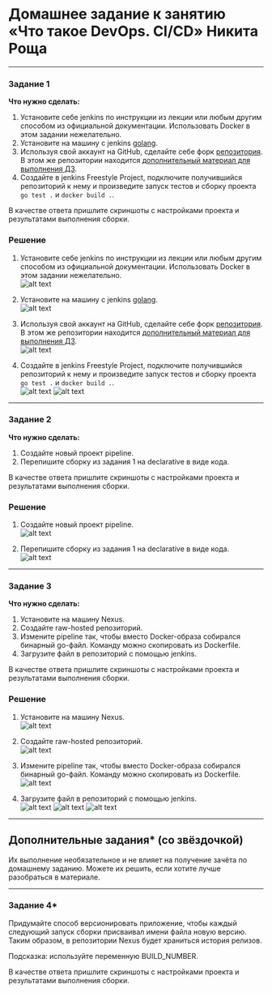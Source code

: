 # Домашнее задание к занятию «Что такое DevOps. СI/СD» Никита Роща

---

### Задание 1

**Что нужно сделать:**

1. Установите себе jenkins по инструкции из лекции или любым другим способом из официальной документации. Использовать Docker в этом задании нежелательно.
2. Установите на машину с jenkins [golang](https://golang.org/doc/install).
3. Используя свой аккаунт на GitHub, сделайте себе форк [репозитория](https://github.com/netology-code/sdvps-materials.git). В этом же репозитории находится [дополнительный материал для выполнения ДЗ](https://github.com/netology-code/sdvps-materials/blob/main/CICD/8.2-hw.md).
3. Создайте в jenkins Freestyle Project, подключите получившийся репозиторий к нему и произведите запуск тестов и сборку проекта ```go test .``` и  ```docker build .```.

В качестве ответа пришлите скриншоты с настройками проекта и результатами выполнения сборки.

### Решение

1. Установите себе jenkins по инструкции из лекции или любым другим способом из официальной документации. Использовать Docker в этом задании нежелательно.  
![alt text](https://github.com/masterchoo495/8-02/blob/main/001.png)

2. Установите на машину с jenkins [golang](https://golang.org/doc/install).  
![alt text](https://github.com/masterchoo495/8-02/blob/main/002.png)

3. Используя свой аккаунт на GitHub, сделайте себе форк [репозитория](https://github.com/netology-code/sdvps-materials.git). В этом же репозитории находится [дополнительный материал для выполнения ДЗ](https://github.com/netology-code/sdvps-materials/blob/main/CICD/8.2-hw.md).  
![alt text](https://github.com/masterchoo495/8-02/blob/main/003.png)

3. Создайте в jenkins Freestyle Project, подключите получившийся репозиторий к нему и произведите запуск тестов и сборку проекта ```go test .``` и  ```docker build .```.  
![alt text](https://github.com/masterchoo495/8-02/blob/main/004.png)
![alt text](https://github.com/masterchoo495/8-02/blob/main/005.png)

---

### Задание 2

**Что нужно сделать:**

1. Создайте новый проект pipeline.
2. Перепишите сборку из задания 1 на declarative в виде кода.

В качестве ответа пришлите скриншоты с настройками проекта и результатами выполнения сборки.

### Решение

1. Создайте новый проект pipeline.  
![alt text](https://github.com/masterchoo495/8-02/blob/main/007.png)

2. Перепишите сборку из задания 1 на declarative в виде кода.  
![alt text](https://github.com/masterchoo495/8-02/blob/main/008.png)

---

### Задание 3

**Что нужно сделать:**

1. Установите на машину Nexus.
1. Создайте raw-hosted репозиторий.
1. Измените pipeline так, чтобы вместо Docker-образа собирался бинарный go-файл. Команду можно скопировать из Dockerfile.
1. Загрузите файл в репозиторий с помощью jenkins.

В качестве ответа пришлите скриншоты с настройками проекта и результатами выполнения сборки.

### Решение

1. Установите на машину Nexus.  
![alt text](https://github.com/masterchoo495/8-02/blob/main/009.png)

1. Создайте raw-hosted репозиторий.  
![alt text](https://github.com/masterchoo495/8-02/blob/main/010.png)

1. Измените pipeline так, чтобы вместо Docker-образа собирался бинарный go-файл. Команду можно скопировать из Dockerfile.  
![alt text](https://github.com/masterchoo495/8-02/blob/main/011.png)

1. Загрузите файл в репозиторий с помощью jenkins.  
![alt text](https://github.com/masterchoo495/8-02/blob/main/012.png)
![alt text](https://github.com/masterchoo495/8-02/blob/main/013.png)
![alt text](https://github.com/masterchoo495/8-02/blob/main/014.png)

---

## Дополнительные задания* (со звёздочкой)

Их выполнение необязательное и не влияет на получение зачёта по домашнему заданию. Можете их решить, если хотите лучше разобраться в материале.

---

### Задание 4*

Придумайте способ версионировать приложение, чтобы каждый следующий запуск сборки присваивал имени файла новую версию. Таким образом, в репозитории Nexus будет храниться история релизов.

Подсказка: используйте переменную BUILD_NUMBER.

В качестве ответа пришлите скриншоты с настройками проекта и результатами выполнения сборки.
